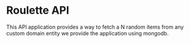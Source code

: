 # Roulette API

This API application provides a way to fetch a N random items from any custom domain entity we provide the application using mongodb.

